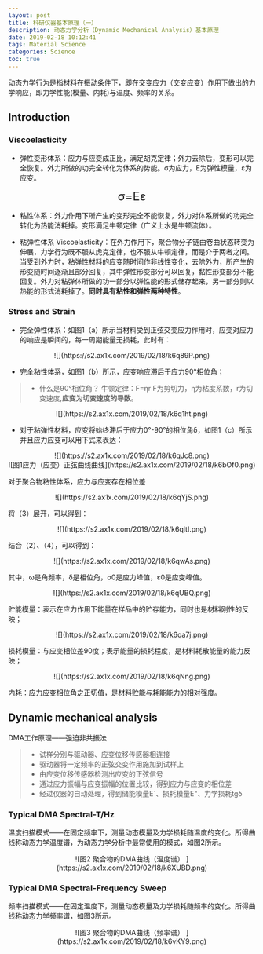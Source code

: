 ```yaml
---
layout: post
title: 科研仪器基本原理（一）
description: 动态力学分析（Dynamic Mechanical Analysis）基本原理
date: 2019-02-18 10:12:41
tags: Material Science
categories: Science
toc: true
---
```

动态力学行为是指材料在振动条件下，即在交变应力（交变应变）作用下做出的力学响应，即力学性能(模量、内耗)与温度、频率的关系。

## Introduction

### Viscoelasticity
- 弹性变形体系：应力与应变成正比，满足胡克定律；外力去除后，变形可以完全恢复。外力所做的功完全转化为体系的势能。σ为应力，E为弹性模量，ε为应变。
<center><font size=5>σ=Eε</font> </center>

- 粘性体系：外力作用下所产生的变形完全不能恢复，外力对体系所做的功完全转化为热能消耗掉。变形满足牛顿定律（广义上水是牛顿流体）。

- 粘弹性体系 Viscoelasticity：在外力作用下，聚合物分子链由卷曲状态转变为伸展，力学行为既不服从虎克定律，也不服从牛顿定律，而是介于两者之间。当受到外力时，粘弹性材料的应变随时间作非线性变化，去除外力，所产生的形变随时间逐渐且部分回复，其中弹性形变部分可以回复，黏性形变部分不能回复。外力对粘弹体所做的功一部分以弹性能的形式储存起来，另一部分则以热能的形式消耗掉了。**同时具有粘性和弹性两种特性**。

### Stress and Strain
- 完全弹性体系：如图1（a）所示当材料受到正弦交变应力作用时，应变对应力的响应是瞬间的，每一周期能量无损耗，此时有：

<center>![](https://s2.ax1x.com/2019/02/18/k6q89P.png) </center>

- 完全粘性体系，如图1（b）所示，应变响应滞后于应力90°相位角；
> * 什么是90°相位角？
牛顿定律：F=ηr F为剪切力，η为粘度系数，r为切变速度,**应变为切变速度的导数**。

<center>![](https://s2.ax1x.com/2019/02/18/k6q1ht.png) </center>


- 对于粘弹性材料，应变将始终滞后于应力0°-90°的相位角δ，如图1（c）所示并且应力应变可以用下式来表达：

<center>![](https://s2.ax1x.com/2019/02/18/k6qJc8.png) </center>

<center>![图1应力（应变）正弦曲线曲线](https://s2.ax1x.com/2019/02/18/k6bOf0.png) </center>

对于聚合物粘性体系，应力与应变存在相位差

<center>![](https://s2.ax1x.com/2019/02/18/k6qYjS.png) </center>

将（3）展开，可以得到：

<center>![](https://s2.ax1x.com/2019/02/18/k6qltI.png) </center>

结合（2）、（4），可以得到：

<center>![](https://s2.ax1x.com/2019/02/18/k6qwAs.png) </center>

其中，ω是角频率，δ是相位角，σ0是应力峰值，ε0是应变峰值。

<center>![](https://s2.ax1x.com/2019/02/18/k6qUBQ.png)</center>

贮能模量：表示在应力作用下能量在样品中的贮存能力，同时也是材料刚性的反映；

<center>![](https://s2.ax1x.com/2019/02/18/k6qa7j.png) </center>

损耗模量：与应变相位差90度；表示能量的损耗程度，是材料耗散能量的能力反映；

<center>![](https://s2.ax1x.com/2019/02/18/k6qNng.png) </center>

内耗：应力应变相位角之正切值，是材料贮能与耗能能力的相对强度。

## Dynamic mechanical analysis
DMA工作原理——强迫非共振法
> * 试样分别与驱动器、应变位移传感器相连接
> * 驱动器将一定频率的正弦交变作用施加到试样上
> * 由应变位移传感器检测出应变的正弦信号
> * 通过应力振幅与应变振幅的位置比较，得到应力与应变的相位差
> * 经过仪器的自动处理，得到储能模量E´、损耗模量E"、力学损耗tgδ

### Typical DMA Spectral-T/Hz
温度扫描模式——在固定频率下，测量动态模量及力学损耗随温度的变化。所得曲线称动态力学温度谱，为动态力学分析中最常使用的模式，如图2所示。
<center>![图2 聚合物的DMA曲线（温度谱） ](https://s2.ax1x.com/2019/02/18/k6XUBD.png) </center>

### Typical DMA Spectral-Frequency Sweep
频率扫描模式——在固定温度下，测量动态模量及力学损耗随频率的变化。所得曲线称动态力学频率谱，如图3所示。
<center>![图3 聚合物的DMA曲线（频率谱） ](https://s2.ax1x.com/2019/02/18/k6vKY9.png) </center>

